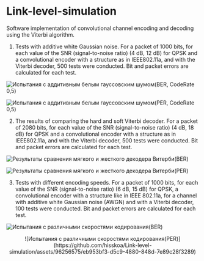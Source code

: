 # Link-level-simulation
Software implementation of convolutional channel encoding and decoding using the Viterbi algorithm.

1. Tests with additive white Gaussian noise.  For a packet of 1000 bits, for each value of the SNR (signal-to-noise ratio) (4 dB, 12 dB) for QPSK and a convolutional encoder with a structure as in
IEEE802.11a, and with the Viterbi decoder, 500 tests were conducted. Bit and packet errors are calculated for each test.

  ![Испытания с аддитивным белым гауссовским шумом(BER, CodeRate 0,5)](https://github.com/hisskoa/Link-level-simulation/assets/96256575/4c7db6e2-21f5-4b78-804c-4bc123a89dd3)

  ![Испытания с аддитивным белым гауссовским шумом(PER, CodeRate 0,5)](https://github.com/hisskoa/Link-level-simulation/assets/96256575/ebde84bf-db6a-4b36-bc6f-f0f9b9e599c0)

2. The results of comparing the hard and soft Viterbi decoder. For a packet of 2080 bits, for each value of the SNR (signal-to-noise ratio) (4 dB, 18 dB) for QPSK and a convolutional encoder with a structure as in
IEEE802.11a, and with the Viterbi decoder, 500 tests were conducted. Bit and packet errors are calculated for each test.

  ![Результаты сравнения мягкого и жесткого декодера Витерби(BER)](https://github.com/hisskoa/Link-level-simulation/assets/96256575/b55bd889-df40-4d00-967e-f790785dbba6)

  ![Результаты сравнения мягкого и жесткого декодера Витерби(PER)](https://github.com/hisskoa/Link-level-simulation/assets/96256575/5df39890-2dbc-457a-b3db-3c4a4b84be40)

3. Tests with different encoding speeds. For a packet of 1000 bits, for each value of the SNR (signal-to-noise ratio) (6 dB, 15 dB) for QPSK, a convolutional encoder with a structure like in IEEE 802.11a, for a channel with additive white Gaussian noise (AWGN) and with a Viterbi decoder, 100 tests were conducted. Bit and packet errors are calculated for each test.

  ![Испытания с различными скоростями кодирования(BER)](https://github.com/hisskoa/Link-level-simulation/assets/96256575/58b2a60d-f6a3-422d-a3bc-fc7fc5e63030)
<p align="center">
  ![Испытания с различными скоростями кодирования(PER)](https://github.com/hisskoa/Link-level-simulation/assets/96256575/eb953bf3-d5c9-4880-848d-7e89c28f3289)
</p>
 






